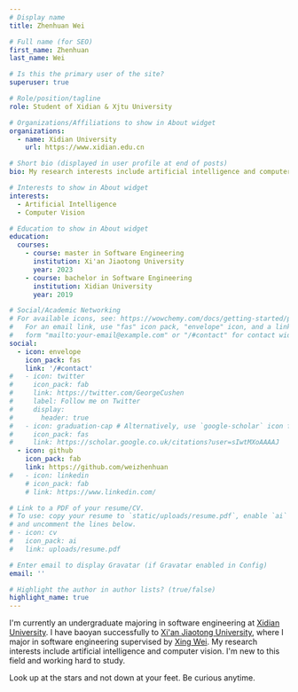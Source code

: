 ```yaml
---
# Display name
title: Zhenhuan Wei

# Full name (for SEO)
first_name: Zhenhuan
last_name: Wei

# Is this the primary user of the site?
superuser: true

# Role/position/tagline
role: Student of Xidian & Xjtu University

# Organizations/Affiliations to show in About widget
organizations:
  - name: Xidian University
    url: https://www.xidian.edu.cn

# Short bio (displayed in user profile at end of posts)
bio: My research interests include artificial intelligence and computer vision, feel free to have a contact with me.

# Interests to show in About widget
interests:
  - Artificial Intelligence
  - Computer Vision

# Education to show in About widget
education:
  courses:
    - course: master in Software Engineering
      institution: Xi'an Jiaotong University
      year: 2023
    - course: bachelor in Software Engineering
      institution: Xidian University
      year: 2019

# Social/Academic Networking
# For available icons, see: https://wowchemy.com/docs/getting-started/page-builder/#icons
#   For an email link, use "fas" icon pack, "envelope" icon, and a link in the
#   form "mailto:your-email@example.com" or "/#contact" for contact widget.
social:
  - icon: envelope
    icon_pack: fas
    link: '/#contact'
#   - icon: twitter
#     icon_pack: fab
#     link: https://twitter.com/GeorgeCushen
#     label: Follow me on Twitter
#     display:
#       header: true
#   - icon: graduation-cap # Alternatively, use `google-scholar` icon from `ai` icon pack
#     icon_pack: fas
#     link: https://scholar.google.co.uk/citations?user=sIwtMXoAAAAJ
  - icon: github
    icon_pack: fab
    link: https://github.com/weizhenhuan
#   - icon: linkedin
    # icon_pack: fab
    # link: https://www.linkedin.com/

# Link to a PDF of your resume/CV.
# To use: copy your resume to `static/uploads/resume.pdf`, enable `ai` icons in `params.yaml`,
# and uncomment the lines below.
# - icon: cv
#   icon_pack: ai
#   link: uploads/resume.pdf

# Enter email to display Gravatar (if Gravatar enabled in Config)
email: ''

# Highlight the author in author lists? (true/false)
highlight_name: true
---
```


I'm currently an undergraduate majoring in software engineering at [Xidian University](https://www.xidian.edu.cn). I have baoyan successfully to [Xi'an Jiaotong University](https://www.xjtu.edu.cn), where I major in software engineering supervised by [Xing Wei](https://gr.xjtu.edu.cn/web/weixing). My research interests include artificial intelligence and computer vision. I'm new to this field and working hard to study. 

Look up at the stars and not down at your feet. Be curious anytime.